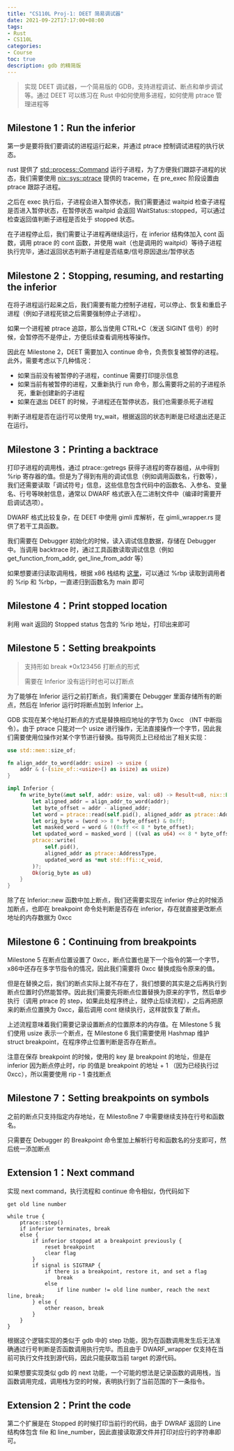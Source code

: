 ```yaml
---
title: "CS110L Proj-1: DEET 简易调试器"
date: 2021-09-22T17:17:00+08:00
tags:
- Rust
- CS110L
categories:
- Course
toc: true
description: gdb 的精简版
---
```


> 实现 DEET 调试器，一个简易版的 GDB，支持进程调试、断点和单步调试等。通过 DEET 可以练习在 Rust 中如何使用多进程，如何使用 ptrace 管理进程等

## Milestone 1：Run the inferior

第一步是要将我们要调试的进程运行起来，并通过 ptrace 控制调试进程的执行状态。

rust 提供了 [std::process::Command](https://doc.rust-lang.org/std/process/struct.Command.html) 运行子进程，为了方便我们跟踪子进程的状态，我们需要使用 [nix::sys::ptrace](https://docs.rs/nix/0.22.1/nix/sys/ptrace/index.html) 提供的 traceme，在 pre_exec 阶段设置由 ptrace 跟踪子进程。

之后在 exec 执行后，子进程会进入暂停状态，我们需要通过 waitpid 检查子进程是否进入暂停状态，在暂停状态 waitpid 会返回 WaitStatus::stopped，可以通过检查返回值判断子进程是否处于 stopped 状态。

在子进程停止后，我们需要让子进程再继续运行，在 inferior 结构体加入 cont 函数，调用 ptrace 的 cont 函数，并使用 wait（也是调用的 waitpid）等待子进程执行完毕，通过返回状态判断子进程是否结束/信号原因退出/暂停状态

## Milestone 2：Stopping, resuming, and restarting the inferior

在将子进程运行起来之后，我们需要有能力控制子进程，可以停止、恢复和重启子进程（例如子进程死锁之后需要强制停止子进程）。

如果一个进程被 ptrace 追踪，那么当使用 CTRL+C（发送 SIGINT 信号）的时候，会暂停而不是停止，方便后续查看调用栈等操作。

因此在 Milestone 2，DEET 需要加入 continue 命令，负责恢复被暂停的进程。此外，需要考虑以下几种情况：

- 如果当前没有被暂停的子进程，continue 需要打印提示信息
- 如果当前有被暂停的进程，又重新执行 run 命令，那么需要将之前的子进程杀死，重新创建新的子进程
- 如果在退出 DEET 的时候，子进程还在暂停状态，我们也需要杀死子进程

判断子进程是否在运行可以使用 try_wait，根据返回的状态判断是已经退出还是正在运行。

## Milestone 3：Printing a backtrace

打印子进程的调用栈，通过 ptrace::getregs 获得子进程的寄存器组，从中得到 %rip 寄存器的值。但是为了得到有用的调试信息（例如调用函数名，行数等），我们还需要读取「调试符号」信息，这些信息包含代码中的函数名、入参名、变量名、行号等映射信息，通常以 DWARF 格式嵌入在二进制文件中（编译时需要开启调试选项）。

DWARF 格式比较复杂，在 DEET 中使用 gimli 库解析，在 gimli_wrapper.rs 提供了若干工具函数。

我们需要在 Debugger 初始化的时候，读入调试信息数据，存储在 Debugger 中。当调用 backtrace 时，通过工具函数读取调试信息（例如 get_function_from_addr, get_line_from_addr 等）

如果想要递归读取调用栈，根据 x86 栈结构 [这里]()，可以通过 %rbp 读取到调用者的 %rip 和 %rbp，一直递归到函数名为 main 即可

## Milestone 4：Print stopped location

利用 wait 返回的 Stopped status 包含的 %rip 地址，打印出来即可

## Milestone 5：Setting breakpoints

> 支持形如 break *0x123456 打断点的形式
>
> 需要在 Inferior 没有运行时也可以打断点

为了能够在 Inferior 运行之前打断点，我们需要在 Debugger 里面存储所有的断点，然后在 Inferior 运行时将断点加到 Inferior 上。

GDB 实现在某个地址打断点的方式是替换相应地址的字节为 0xcc （INT 中断指令）。由于 ptrace 只能对一个 usize 进行操作，无法直接操作一个字节，因此我们需要使用位操作对某个字节进行替换。指导网页上已经给出了相关实现：

```rust
use std::mem::size_of;

fn align_addr_to_word(addr: usize) -> usize {
    addr & (-(size_of::<usize>() as isize) as usize)
}

impl Inferior {
    fn write_byte(&mut self, addr: usize, val: u8) -> Result<u8, nix::Error> {
        let aligned_addr = align_addr_to_word(addr);
        let byte_offset = addr - aligned_addr;
        let word = ptrace::read(self.pid(), aligned_addr as ptrace::AddressType)? as u64;
        let orig_byte = (word >> 8 * byte_offset) & 0xff;
        let masked_word = word & !(0xff << 8 * byte_offset);
        let updated_word = masked_word | ((val as u64) << 8 * byte_offset);
        ptrace::write(
            self.pid(),
            aligned_addr as ptrace::AddressType,
            updated_word as *mut std::ffi::c_void,
        )?;
        Ok(orig_byte as u8)
    }
}
```

除了在 Inferior::new 函数中加上断点，我们还需要实现在 inferior 停止的时候添加断点，也即在 breakpoint 命令处判断是否存在 inferior，存在就直接更改断点地址的内存数据为 0xcc

## Milestone 6：Continuing from breakpoints

Milestone 5 在断点位置设置了 0xcc，断点位置也是下一个指令的第一个字节，x86中还存在多字节指令的情况，因此我们需要将 0xcc 替换成指令原来的值。

但是在替换之后，我们的断点实际上就不存在了，我们想要的其实是之后再执行到断点位置时仍然能暂停。因此我们需要先将断点位置替换为原来的字节，然后单步执行（调用 ptrace 的 step，如果此处程序终止，就停止后续流程），之后再把原来的断点位置换为 0xcc，最后调用 cont 继续执行，这样就恢复了断点。

上述流程意味着我们需要记录设置断点的位置原本的内存值。在 Milestone 5 我们使用 usize 表示一个断点，在 Milestone 6 我们需要使用 Hashmap 维护 struct breakpoint，在程序停止位置判断是否存在断点。

注意在保存 breakpoint 的时候，使用的 key 是 breakpoint 的地址，但是在 inferior 因为断点停止时，rip 的值是 breakpoint 的地址 + 1 （因为已经执行过 0xcc），所以需要使用 rip - 1 查找断点

## Milestone 7：Setting breakpoints on symbols

之前的断点只支持指定内存地址，在 Milestoßne 7 中需要继续支持在行号和函数名。

只需要在 Debugger 的 Breakpoint 命令里加上解析行号和函数名的分支即可，然后统一添加断点

## Extension 1：Next command

实现 next command，执行流程和 continue 命令相似，伪代码如下

```
get old line number

while true {
	ptrace::step()
	if inferior terminates, break
	else {
		if inferior stopped at a breakpoint previously {
			reset breakpoint
			clear flag
		}
		if signal is SIGTRAP {
			if there is a breakpoint, restore it, and set a flag
				break
			else
				if line number != old line number, reach the next line, break;
		} else {
			other reason, break
		}
	}
}
```

根据这个逻辑实现的类似于 gdb 中的 step 功能，因为在函数调用发生后无法准确通过行号判断是否函数调用执行完毕。而且由于 DWARF_wrapper 仅支持在当前可执行文件找到源代码，因此只能获取当前 target 的源代码。

如果想要实现类似 gdb 的 next 功能，一个可能的想法是记录函数的调用栈，当函数调用完成，调用栈为空的时候，表明执行到了当前范围的下一条指令。

## Extension 2：Print the code

第二个扩展是在 Stopped 的时候打印当前行的代码，由于 DWRAF 返回的 Line 结构体包含 file 和 line_number，因此直接读取源文件并打印对应行的字符串即可。



